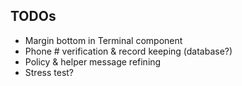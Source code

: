 ## TODOs

* Margin bottom in Terminal component
* Phone # verification & record keeping (database?)
* Policy & helper message refining
* Stress test?
